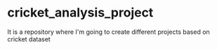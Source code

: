 # cricket_analysis_project
It is a repository where I'm going to create different projects based on cricket dataset
